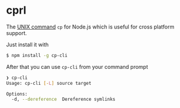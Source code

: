 # cprl

The [UNIX command](https://en.wikipedia.org/wiki/Cp_(Unix)) `cp` for Node.js
which is useful for cross platform support.

Just install it with

```sh
$ npm install -g cp-cli
```

After that you can use `cp-cli` from your command prompt

```sh
❯ cp-cli
Usage: cp-cli [-L] source target

Options:
  -d, --dereference  Dereference symlinks                              [boolean]
```
